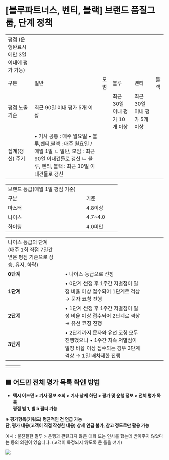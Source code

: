 # [블루파트너스, 벤티, 블랙] 브랜드 품질그룹, 단계 정책

|  |  |  |  |  |  |
| --- | --- | --- | --- | --- | --- |
| 평점 (운행완료시에만 3일 이내에 평가 가능) | | | | | |
| 구분 | 일반 | 모범 | 블루 | 벤티 | 블랙 |
| 평점 노출 기준 | 최근 90일 이내 평가 5개 이상 | | 최근 30일 이내 평가 10개 이상 | 최근 30일 이내 평가 5개 이상 | |
| 집계(갱신) 주기 | • 기사 공통 : 매주 월요일 • 블루,벤티,블랙 : 매주 월요일 / 매월 1일 ㄴ 일반, 모범 : 최근 90일 이내건들로 갱신 ㄴ 블루, 벤티, 블랙 : 최근 30일 이내건들로 갱신 | | | | |

|  |  |  |  |  |
| --- | --- | --- | --- | --- |
| 브랜드 등급(매월 1일 평점 기준) | | | |  |
| 구분 | | 기준 | |
| 마스터 | | 4.8이상 | |
| 나이스 | | 4.7~4.0 | |
| 화이팅 | | 4.0미만 | |

|  |  |  |  |  |  |  |
| --- | --- | --- | --- | --- | --- | --- |
| 나이스 등급의 단계 (매주 1회 직접 7일간 받은 평점 기준으로 상승, 유지, 하락) | | | | | | |
| **0단계** | | • 나이스 등급으로 선정 | | | | |
| **1단계** | | • 0단계 선정 후 1주간 저별점이 일정 비율 이상 접수되어 1단계로 격상 → 문자 코칭 진행 | | | | |
| **2단계** | | • 1단계 선정 후 1주간 저별점이 일정 비율 이상 접수되어 2단계로 격상 → 유선 코칭 진행 | | | | |
| **3단계** | | • 2단계까지 문자와 유선 코칭 모두 진행했으나 • 1주간 지속 저별점이 일정 비율 이상 접수되는 경우 3단계 격상 → 1일 배차제한 진행 | | | | |

|  |  |  |
| --- | --- | --- |
|  |  |  |

■ 어드민 전체 평가 목록 확인 방법
--------------------

* **택시 어드민 > 기사 정보 조회 > 기사 상세 하단 > 평가 및 운행 정보 > 전체 평가 목록**   
  **평점 별 1, 별 5 필터 가능**

**※ 평가항목(키워드) 평균적인 건 언급 가능**   
 **단, 평가 내용(고객이 직접 작성한 내용) 상세 언급 불가, 참고 정도로만 활용 가능**

예시 : 불친절한 말투 > 운행과 관련되지 않은 대화 또는 인사를 했는데 받아주지 않았다는 등의 의견이 있습니다. (고객이 특정되지 않도록 큰 틀을 얘기)

![](https://kakaomobilitysupport.zendesk.com/hc/article_attachments/30171012554905)